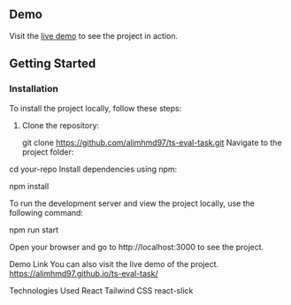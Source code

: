 ## Demo

Visit the [live demo](https://alimhmd97.github.io/ts-eval-task/) to see the project in action.


## Getting Started


### Installation

To install the project locally, follow these steps:

1. Clone the repository:

   git clone https://github.com/alimhmd97/ts-eval-task.git
Navigate to the project folder:


cd your-repo
Install dependencies using npm:

npm install

To run the development server and view the project locally, use the following command:

npm run start


Open your browser and go to http://localhost:3000 to see the project.

Demo Link
You can also visit the live demo of the project. https://alimhmd97.github.io/ts-eval-task/

Technologies Used
React
Tailwind CSS
react-slick